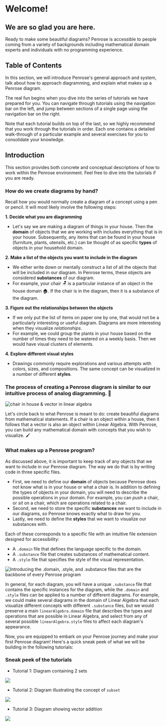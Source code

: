 # Welcome!

## We are so glad you are here.

Ready to make some beautiful diagrams? Penrose is accessible to people coming from a variety of backgrounds including mathematical domain experts and individuals with no programming experience.

## Table of Contents

In this section, we will introduce Penrose's general approach and system, talk about how to approach diagramming, and explain what makes up a Penrose diagram.

The real fun begins when you dive into the series of tutorials we have prepared for you. You can navigate through tutorials using the navigation bar on the left, and jump between sections of a single page using the navigation bar on the right.

Note that each tutorial builds on top of the last, so we highly recommend that you work through the tutorials in order. Each one contains a detailed walk-through of a particular example and several exercises for you to consolidate your knowledge.

## Introduction

This section provides both concrete and conceptual descriptions of how to work within the Penrose environment. Feel free to dive into the tutorials if you are ready.

### How do we create diagrams by hand?

Recall how you would normally create a diagram of a concept using a pen or pencil. It will most likely involve the following steps:

**1. Decide what you are diagramming**

- Let's say we are making a diagram of things in your house. Then the **domain** of objects that we are working with includes everything that is in your house. Subsequently, any items that can be found in your house (furniture, plants, utensils, etc.) can be thought of as specific **types** of objects in your household domain.

**2. Make a list of the objects you want to include in the diagram**

- We either write down or mentally construct a list of all the objects that will be included in our diagram. In Penrose terms, these objects are considered **substances** of our diagram.
- For example, your chair 🪑 is a particular instance of an object in the house domain 🏠. If the chair is in the diagram, then it is a substance of the diagram.

**3. Figure out the relationships between the objects**

- If we only put the list of items on paper one by one, that would not be a particularly interesting or useful diagram. Diagrams are more interesting when they visualize _relationships_.
- For example, we could group the plants in your house based on the number of times they need to be watered on a weekly basis. Then we would have visual clusters of elements.

**4. Explore different visual styles**

- Drawings commonly require explorations and various attempts with colors, sizes, and compositions. The same concept can be visualized in a number of different **styles**.

### The process of creating a Penrose diagram is similar to our intuitive process of analog diagramming. 🎉

![chair in house & vector in linear algebra](/img/tutorial/chair-vector.jpeg)

Let's circle back to what Penrose is meant to do: create beautiful diagrams from mathematical statements. If a chair is an object within a house, then it follows that a vector is also an object within Linear Algebra. With Penrose, you can build any mathematical domain with concepts that you wish to visualize. 🖌️

### What makes up a Penrose program?

As discussed above, it is important to keep track of any objects that we want to include in our Penrose diagram. The way we do that is by writing code in three specific files.

- First, we need to define our **domain** of objects because Penrose does not know what is in your house or what a chair is. In addition to defining the types of objects in your domain, you will need to describe the possible operations in your domain. For example, you can _push_ a chair, or _sit_ on a chair, which are operations related to a chair.
- Second, we need to store the specific **substances** we want to include in our diagrams, so Penrose knows exactly what to draw for you.
- Lastly, we need to define the **styles** that we want to visualize our substances with.

Each of these corresponds to a specific file with an intuitive file extension designed for accessibility:

- A `.domain` file that defines the language specific to the domain.
- A `.substance` file that creates substances of mathematical content.
- A `.style` file that specifies the style of the visual representation.

![Introducing the .domain, .style, and .substance files that are the backbone of every Penrose program](/img/tutorial/triple_helvetica.png)

In general, for each diagram, you will have a unique `.substance` file that contains the specific instances for the diagram, while the `.domain` and `.style` files can be applied to a number of different diagrams. For example, we could make several diagrams in the domain of Linear Algebra that each visualize different concepts with different `.substance` files, but we would preserve a main `linearAlgebra.domain` file that describes the types and operations that are possible in Linear Algebra, and select from any of several possible `linearAlgebra.style` files to affect each diagram's appearance.

Now, you are equipped to embark on your Penrose journey and make your first Penrose diagram! Here's a quick sneak peek of what we will be building in the following tutorials:

### Sneak peek of the tutorials

- Tutorial 1: Diagram containing 2 sets

![](/img/tutorial/2sets_nolabel.png)

- Tutorial 2: Diagram illustrating the concept of `subset`

![](/img/tutorial/goal.svg)

- Tutorial 3: Diagram showing vector addition

![](/img/tutorial/addtion_wg.png)
